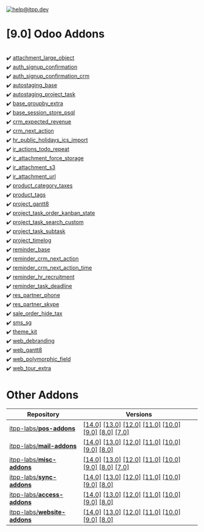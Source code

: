 [![help@itpp.dev](https://itpp.dev/images/infinity-readme.png)](mailto:help@itpp.dev)
# [9.0] Odoo Addons

<br/>:heavy_check_mark: [attachment_large_object](https://apps.odoo.com/apps/modules/9.0/attachment_large_object/)
<br/>:heavy_check_mark: [auth_signup_confirmation](https://apps.odoo.com/apps/modules/9.0/auth_signup_confirmation/)
<br/>:heavy_check_mark: [auth_signup_confirmation_crm](https://apps.odoo.com/apps/modules/9.0/auth_signup_confirmation_crm/)
<br/>:heavy_check_mark: [autostaging_base](https://apps.odoo.com/apps/modules/9.0/autostaging_base/)
<br/>:heavy_check_mark: [autostaging_project_task](https://apps.odoo.com/apps/modules/9.0/autostaging_project_task/)
<br/>:heavy_check_mark: [base_groupby_extra](https://apps.odoo.com/apps/modules/9.0/base_groupby_extra/)
<br/>:heavy_check_mark: [base_session_store_psql](https://apps.odoo.com/apps/modules/9.0/base_session_store_psql/)
<br/>:heavy_check_mark: [crm_expected_revenue](https://apps.odoo.com/apps/modules/9.0/crm_expected_revenue/)
<br/>:heavy_check_mark: [crm_next_action](https://apps.odoo.com/apps/modules/9.0/crm_next_action/)
<br/>:heavy_check_mark: [hr_public_holidays_ics_import](https://apps.odoo.com/apps/modules/9.0/hr_public_holidays_ics_import/)
<br/>:heavy_check_mark: [ir_actions_todo_repeat](https://apps.odoo.com/apps/modules/9.0/ir_actions_todo_repeat/)
<br/>:heavy_check_mark: [ir_attachment_force_storage](https://apps.odoo.com/apps/modules/9.0/ir_attachment_force_storage/)
<br/>:heavy_check_mark: [ir_attachment_s3](https://apps.odoo.com/apps/modules/9.0/ir_attachment_s3/)
<br/>:heavy_check_mark: [ir_attachment_url](https://apps.odoo.com/apps/modules/9.0/ir_attachment_url/)
<br/>:heavy_check_mark: [product_category_taxes](https://apps.odoo.com/apps/modules/9.0/product_category_taxes/)
<br/>:heavy_check_mark: [product_tags](https://apps.odoo.com/apps/modules/9.0/product_tags/)
<br/>:heavy_check_mark: [project_gantt8](https://apps.odoo.com/apps/modules/9.0/project_gantt8/)
<br/>:heavy_check_mark: [project_task_order_kanban_state](https://apps.odoo.com/apps/modules/9.0/project_task_order_kanban_state/)
<br/>:heavy_check_mark: [project_task_search_custom](https://apps.odoo.com/apps/modules/9.0/project_task_search_custom/)
<br/>:heavy_check_mark: [project_task_subtask](https://apps.odoo.com/apps/modules/9.0/project_task_subtask/)
<br/>:heavy_check_mark: [project_timelog](https://apps.odoo.com/apps/modules/9.0/project_timelog/)
<br/>:heavy_check_mark: [reminder_base](https://apps.odoo.com/apps/modules/9.0/reminder_base/)
<br/>:heavy_check_mark: [reminder_crm_next_action](https://apps.odoo.com/apps/modules/9.0/reminder_crm_next_action/)
<br/>:heavy_check_mark: [reminder_crm_next_action_time](https://apps.odoo.com/apps/modules/9.0/reminder_crm_next_action_time/)
<br/>:heavy_check_mark: [reminder_hr_recruitment](https://apps.odoo.com/apps/modules/9.0/reminder_hr_recruitment/)
<br/>:heavy_check_mark: [reminder_task_deadline](https://apps.odoo.com/apps/modules/9.0/reminder_task_deadline/)
<br/>:heavy_check_mark: [res_partner_phone](https://apps.odoo.com/apps/modules/9.0/res_partner_phone/)
<br/>:heavy_check_mark: [res_partner_skype](https://apps.odoo.com/apps/modules/9.0/res_partner_skype/)
<br/>:heavy_check_mark: [sale_order_hide_tax](https://apps.odoo.com/apps/modules/9.0/sale_order_hide_tax/)
<br/>:heavy_check_mark: [sms_sg](https://apps.odoo.com/apps/modules/9.0/sms_sg/)
<br/>:heavy_check_mark: [theme_kit](https://apps.odoo.com/apps/modules/9.0/theme_kit/)
<br/>:heavy_check_mark: [web_debranding](https://apps.odoo.com/apps/modules/9.0/web_debranding/)
<br/>:heavy_check_mark: [web_gantt8](https://apps.odoo.com/apps/modules/9.0/web_gantt8/)
<br/>:heavy_check_mark: [web_polymorphic_field](https://apps.odoo.com/apps/modules/9.0/web_polymorphic_field/)
<br/>:heavy_check_mark: [web_tour_extra](https://apps.odoo.com/apps/modules/9.0/web_tour_extra/)

Other Addons
============

| Repository | Versions |
|------------|----------|
| [itpp-labs/**pos-addons**](https://github.com/itpp-labs/pos-addons) | [[14.0]](https://github.com/itpp-labs/pos-addons/tree/14.0#readme) [[13.0]](https://github.com/itpp-labs/pos-addons/tree/13.0#readme) [[12.0]](https://github.com/itpp-labs/pos-addons/tree/12.0#readme) [[11.0]](https://github.com/itpp-labs/pos-addons/tree/11.0#readme) [[10.0]](https://github.com/itpp-labs/pos-addons/tree/10.0#readme) [[9.0]](https://github.com/itpp-labs/pos-addons/tree/9.0#readme) [[8.0]](https://github.com/itpp-labs/pos-addons/tree/8.0#readme) [[7.0]](https://github.com/itpp-labs/pos-addons/tree/7.0#readme) |
| [itpp-labs/**mail-addons**](https://github.com/itpp-labs/mail-addons) | [[14.0]](https://github.com/itpp-labs/mail-addons/tree/14.0#readme) [[13.0]](https://github.com/itpp-labs/mail-addons/tree/13.0#readme) [[12.0]](https://github.com/itpp-labs/mail-addons/tree/12.0#readme) [[11.0]](https://github.com/itpp-labs/mail-addons/tree/11.0#readme) [[10.0]](https://github.com/itpp-labs/mail-addons/tree/10.0#readme) [[9.0]](https://github.com/itpp-labs/mail-addons/tree/9.0#readme) [[8.0]](https://github.com/itpp-labs/mail-addons/tree/8.0#readme) |
| [itpp-labs/**misc-addons**](https://github.com/itpp-labs/misc-addons) | [[14.0]](https://github.com/itpp-labs/misc-addons/tree/14.0#readme) [[13.0]](https://github.com/itpp-labs/misc-addons/tree/13.0#readme) [[12.0]](https://github.com/itpp-labs/misc-addons/tree/12.0#readme) [[11.0]](https://github.com/itpp-labs/misc-addons/tree/11.0#readme) [[10.0]](https://github.com/itpp-labs/misc-addons/tree/10.0#readme) [[9.0]](https://github.com/itpp-labs/misc-addons/tree/9.0#readme) [[8.0]](https://github.com/itpp-labs/misc-addons/tree/8.0#readme) [[7.0]](https://github.com/itpp-labs/misc-addons/tree/7.0#readme) |
| [itpp-labs/**sync-addons**](https://github.com/itpp-labs/sync-addons) | [[14.0]](https://github.com/itpp-labs/sync-addons/tree/14.0#readme) [[13.0]](https://github.com/itpp-labs/sync-addons/tree/13.0#readme) [[12.0]](https://github.com/itpp-labs/sync-addons/tree/12.0#readme) [[11.0]](https://github.com/itpp-labs/sync-addons/tree/11.0#readme) [[10.0]](https://github.com/itpp-labs/sync-addons/tree/10.0#readme) [[9.0]](https://github.com/itpp-labs/sync-addons/tree/9.0#readme) [[8.0]](https://github.com/itpp-labs/sync-addons/tree/8.0#readme) |
| [itpp-labs/**access-addons**](https://github.com/itpp-labs/access-addons) | [[14.0]](https://github.com/itpp-labs/access-addons/tree/14.0#readme) [[13.0]](https://github.com/itpp-labs/access-addons/tree/13.0#readme) [[12.0]](https://github.com/itpp-labs/access-addons/tree/12.0#readme) [[11.0]](https://github.com/itpp-labs/access-addons/tree/11.0#readme) [[10.0]](https://github.com/itpp-labs/access-addons/tree/10.0#readme) [[9.0]](https://github.com/itpp-labs/access-addons/tree/9.0#readme) [[8.0]](https://github.com/itpp-labs/access-addons/tree/8.0#readme) |
| [itpp-labs/**website-addons**](https://github.com/itpp-labs/website-addons) | [[14.0]](https://github.com/itpp-labs/website-addons/tree/14.0#readme) [[13.0]](https://github.com/itpp-labs/website-addons/tree/13.0#readme) [[12.0]](https://github.com/itpp-labs/website-addons/tree/12.0#readme) [[11.0]](https://github.com/itpp-labs/website-addons/tree/11.0#readme) [[10.0]](https://github.com/itpp-labs/website-addons/tree/10.0#readme) [[9.0]](https://github.com/itpp-labs/website-addons/tree/9.0#readme) [[8.0]](https://github.com/itpp-labs/website-addons/tree/8.0#readme) |
